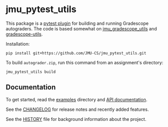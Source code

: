# jmu_pytest_utils

This package is a [pytest plugin][1] for building and running Gradescope autograders.
The code is based somewhat on [jmu_gradescope_utils][2] and [gradescope-utils][3].

Installation:

    pip install git+https://github.com/JMU-CS/jmu_pytest_utils.git

To build `autograder.zip`, run this command from an assignment's directory:

    jmu_pytest_utils build

[1]: https://docs.pytest.org/en/stable/how-to/plugins.html
[2]: https://github.com/JMU-CS/jmu_python_gradescope_utils
[3]: https://github.com/gradescope/gradescope-utils


## Documentation

To get started, read the [examples](examples) directory and [API documentation](https://jmu-cs.github.io/jmu_pytest_utils/).

See the [CHANGELOG](CHANGELOG.md) for release notes and recently added features.

See the [HISTORY](HISTORY.md) file for background information about the project.

